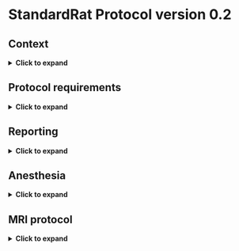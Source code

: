 # StandardRat Protocol version 0.2

## Context
<details><summary><b>Click to expand</b></summary>
<p>
This is a sub-project of the [multiRAT collaboration](https://github.com/grandjeanlab/MultiRat). The aim of this project is the develop a robust, standardized, and minimal rat resting-state fMRI protocol. 

* **Robust:** the protocol should operate on systems operating at 4.7T to 11.7T (or above) field strength, and should be geared toward maximizing functional connectivity specificity (target 75% FC specificity within dataset). FC specificity is defined as high homotopic contralateral FC (S1-S1, r > 0.1) and low task-positive to task-negative FC (S1-ACA, r < 0.1). 

* **Standardized:** The protocol should contain sufficient detail to be applied with minimal variability between laboratories 

* **Minimal:** This should be an out-of-the-box protocol using sequences and animal procedures available in most (all) laboratories. 

</p>
</details>

## Protocol requirements 
<details><summary><b>Click to expand</b></summary>
<p>
- The protocol should take no longer than 1 h per rat to complete.   
- The protocol should run on a 4.7T with a standard cross-coil setup (The Andy Hess benchmark).   
- The protocol should work under various coil configurations (cross-coil, single-loop, phased-array).   
- The protocol should not require additional hardware (Non-standard cradle, capnograph, electrical stimulation device, ….)  
- The repetition time should be 1 s or less.   
- The protocol is designed for Wistar rats (mixed-sex, ~200-300g, or 2-4 months) but should be adaptable to other strains, weight.   
- Rats should be under (light) anesthesia and free-breathing to accommodate regulations from all countries.   
</p>
</details>

## Reporting
<details><summary><b>Click to expand</b></summary>
<p>
Two forms exist, one for logging the data, and one to assist with Burker 2 [Bids](https://bids.neuroimaging.io/) conversion. Non-bruker users may consider dicom to [BIDS converter](https://github.com/Donders-Institute/bidscoin)  instead.  

- **Basic report sheet.**    
[link to gdoc sheet](https://docs.google.com/spreadsheets/d/1XTpR9kzGYfmFkvJUGIgkbxjZsCw-vzUnvzgGN_Aqj3g/edit?usp=sharing)

- **Scan info sheet for Burker to BIDS conversion.** Adapted from [BrkRaw](https://github.com/BrkRaw/brkraw)   
[link to gdoc sheet](https://docs.google.com/spreadsheets/d/1fvK3-pSJDSovD3FhTMdtu1J8vPZPb8FRBgkEZqVSg8o/edit?usp=sharing)
</p>
</details>

## Anesthesia
<details><summary><b>Click to expand</b></summary>
<p>
![Anesthesia graphical summary](assets/img/anesthesia_summary.png)   
**Anesthesia graphical summary.** *Courtesy BIL@UAnterp*   

### General remarks
* Subcutaneous injection & infusion (skin fold at the back of the rat, perform bolus on the opposite side of where the infusion cannula will be)   
* Isoflurane is in a mixture of 200mL/min O2 & 400mL/min N2   

### Products
* 1mL syringes    
* Needles 26G   
* Butterfly catheter   
* PE tubing with 26G needles at both ends + connectorpiece to connect to butterfly catheter   
* Isoflurane (Isoflo®)   
* Medetomine (Domitor ®1 mg/mL). __If using Dexdetomine, use half-dose__   
* Infusion pump   
* Scale   

### Dilutions
Infusion-line = pure domitor (1 mg/mL)
* Speed of the pump in mL/hr = weight in kg/10   
    * E.g., 300g rat = 0.030 mL/hr  
Bolus = 1/10 solution of medetomine in 0.9% NaCl solution
* Injection volume in mL = weight in kg/2
    * E.g., 300g rat = 0.150 mL    
Atipamezole (Antisedan)
* 1/10 dilution (0.5 mg/mL)
* Injection volume in mL = weight in kg
    * E.g., 300g rat = 0.300 mL Antisedan
    
### Anesthesia protocol

*Induction of anesthesia*    
* Write down the start time of the induction (*Induction_time* in [StandardRat_template](https://docs.google.com/spreadsheets/d/1fvK3-pSJDSovD3FhTMdtu1J8vPZPb8FRBgkEZqVSg8o/edit?usp=sharing))
* 2-3 minutes
* 4% ISF in mixture of 200mL/min O2 & 400mL/min N2 (until loss of reflexes)   
* Weigh the animal to estimate the dosage of medetomidine (*Weight* in [StandardRat_template](https://docs.google.com/spreadsheets/d/1fvK3-pSJDSovD3FhTMdtu1J8vPZPb8FRBgkEZqVSg8o/edit?usp=sharing))   

*Animal handling/positioning of the animal*   
* Max 10 minutes (aim for as short as possible – just practice the positioning of the animal)   
* 2-2.5% ISF in mixture of 200mL/min O2 & 400mL/min N2   

*T0 min*   
* Subcutaneous bolus of 0.05 mg/kg medetomidine (Domitor®)   
* Give injection once everything is in place!   
* Note down the time that you’ve injected (*Bolus_time* in [StandardRat_template](https://docs.google.com/spreadsheets/d/1fvK3-pSJDSovD3FhTMdtu1J8vPZPb8FRBgkEZqVSg8o/edit?usp=sharing))   
* Keep an eye on the breathing rate, might suddenly drop (adjust ISF immediately!)   

Slide the animal in the scanner   

Gradually lower the isoflurane based on the breathing rate over the course of 20 minutes to 0.4%   

*T15 min*  
* Subcutaneous continuous infusion of 0.1 mg/kg/h medetomidine (Domitor®) + 0.4% Isoflurane in mixture of 200mL/min O2 & 400mL/min N2   
* Make sure to start the infusion in time, the start of the infusion is usually when you are acquiring the TurboRARE images (easy to forget time when you’re aiming for the perfect image)   

Lower the ISF to 0.4% at least __**10 minutes**__ in advance of the start of the rsfMRI scan!   
*T40 min* = start rsfMRI acquisition   

*After scanning*   
Stop the infusion pump immediately after you’ve finished the last rsfMRI scan   
* Increase ISF if further scans are necessary   
Get the animal out of the scanner & inject sc. with 0.5 mg/kg Atipamezole (Antisedan ® 5mg/mL)    
Let the animal recover under the infrared light

</p>
</details>

## MRI protocol 
<details><summary><b>Click to expand</b></summary>
<p>
*Equipment*   
Any field strength. Refer to the table to B0-dependant parameters   
Any coil. Refer to the instruction for T/R surface coil-only   
MRI-compatible cradle (e.g., Bruker craddle)   
Bite bar   
Ear bars   
Breathing pillow   
Rectal thermometer   

*Anatomical*   
turboRARE (*optional parameters*)   
Axial slice (copy the geometry to the functional images)   
TR = 2500 ms   
TE(eff) = 30 ms   
NAverage = adapt as a function of B0 / coil combo. Usually 1-4.  
RARE factor = 8   
FA = 90, 180   
FOV = 25.6 x 25.6 mm    
Matrix size = 128 x 128   
FOV sat = yes (no if using T/R surface coil)   
FOV sat geometry = 15 mm positioned below the skull  (reference image for slice position pending)   
Fat sat = yes   
Read-out = LR   
number of slice = 18 (reference image for slice position pending)   
slice thickness = 1 mm   
slice gap = 0.1 mm   
slice order = interleaved  

*Shimming*   
Shimming with MAPSHIM following B0 maps acquisition.   
Shimming is performed on an ellipsoid (*optional, PV6 and above*) or rectangle/square voxel into the cerebrum.(reference images pending).    
It is recommended to run a single volume GE-EPI scan to ensure distortions are minimal before running the full GE-EPI functional scan.  
Shimming performance can be tested using a PRESS voxel (*XX x XX x XX mm, procedure detail pending*)   

*Functional*   
Single shot, single echo, gradient echo - echo planar image (GE-EPI) sequence    
Axial slice (copy the geometry from the anatomical images)   
TR = 1000ms   
FOV = 25.6 x 25.6 mm   
matrix size =  64 x 64   
FOV sat = yes (no if using transmit/receive surface coil)   
FOV sat geometry = 15 mm positioned below the skull  (reference image for slice position pending)   
Fat sat = yes   
Read-out = LR   
number of slice = 18    
slice thickness = 1 mm   
slice gap = 0.1 mm   
slice order = interleaved   
repetitions = 1000   
Dummy scan = 10   
Acceleration = No   

*Variable parameters*   

|  | 3T | 4.7T | 7T | 9.4T   | 11.7T  | 14.1T | 
| ---: | :---: | :---: | :---: | :---: | :---: | :---: |
| TE [ms] | 30 | 25 | 17 | 15 | 12 | 10 | 
| FA [degree] | 64 | 61 | 55 | 53 | 52 | 51 | 
| Bandwidth [kHz] | 250 | 250 | 250 | 250 | 250 | 250 | 

T1 values used the following values [1000, 1400, 1800, 2000, 2100, 2200], based on the values [here](https://pubmed.ncbi.nlm.nih.gov/16767752/), and [here](https://www.ncbi.nlm.nih.gov/pmc/articles/PMC7248563/), and used the [mritoolbox]( http://www.mritoolbox.com/ErnstAngle.html) to estimate angles   

TE is based on the ~ half T2* in the grey matter. Unfortunately, I couldn’t find this parameter in the rat brain as a function of B0. [This](https://onlinelibrary.wiley.com/doi/full/10.1002/mrm.20946) only reports T2. Currently, proposed values are based on user usage.  

Bandwidth. Not sure if it needs to be adjusted as a function of B0. Tested on 11.7T with BGA-S. Feedback are welcome. 



